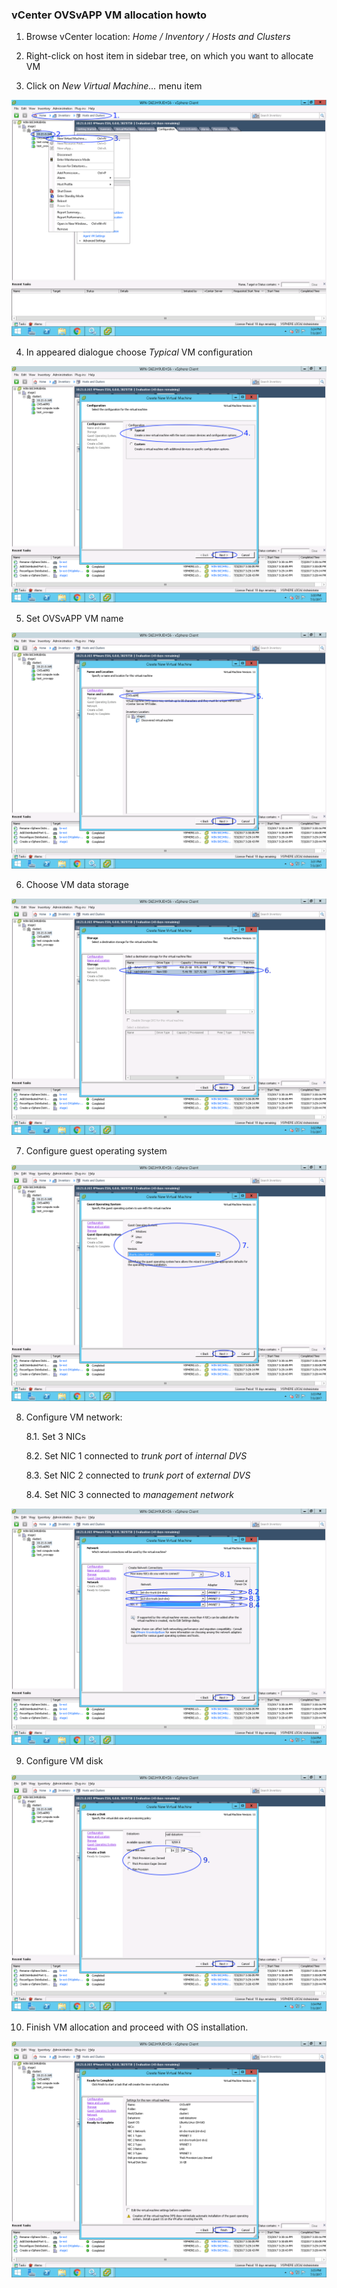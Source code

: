 ### vCenter OVSvAPP VM allocation howto

1. Browse vCenter location: *Home / Inventory / Hosts and Clusters*

2. Right-click on host item in sidebar tree, on which you want to allocate VM

3. Click on *New Virtual Machine...* menu item

![Figure_01](img/vcenter-vm-howto/figure_01.png)

4. In appeared dialogue choose *Typical* VM configuration

![Figure_02](img/vcenter-vm-howto/figure_02.png)

5. Set OVSvAPP VM name

![Figure_03](img/vcenter-vm-howto/figure_03.png)

6. Choose VM data storage

![Figure_04](img/vcenter-vm-howto/figure_04.png)

7. Configure guest operating system

![Figure_05](img/vcenter-vm-howto/figure_05.png)

8. Configure VM network:

    8.1. Set 3 NICs

    8.2. Set NIC 1 connected to *trunk port* of *internal DVS*

    8.3. Set NIC 2 connected to *trunk port* of *external DVS*

    8.4. Set NIC 3 connected to *management network*

![Figure_06](img/vcenter-vm-howto/figure_06.png)

9. Configure VM disk

![Figure_07](img/vcenter-vm-howto/figure_07.png)

10. Finish VM allocation and proceed with OS installation.

![Figure_08](img/vcenter-vm-howto/figure_08.png)
